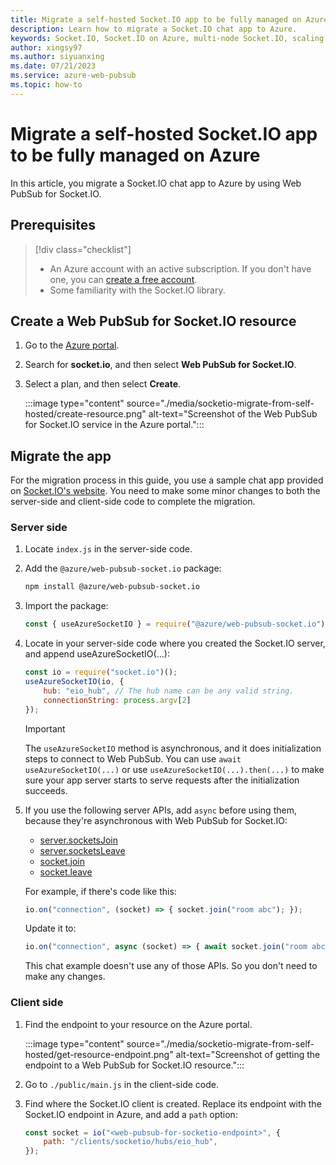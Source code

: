 ```yaml
---
title: Migrate a self-hosted Socket.IO app to be fully managed on Azure
description: Learn how to migrate a Socket.IO chat app to Azure.
keywords: Socket.IO, Socket.IO on Azure, multi-node Socket.IO, scaling Socket.IO
author: xingsy97
ms.author: siyuanxing
ms.date: 07/21/2023
ms.service: azure-web-pubsub
ms.topic: how-to
---
```


# Migrate a self-hosted Socket.IO app to be fully managed on Azure

In this article, you migrate a Socket.IO chat app to Azure by using Web PubSub for Socket.IO.

## Prerequisites

> [!div class="checklist"]
> * An Azure account with an active subscription. If you don't have one, you can [create a free account](https://azure.microsoft.com/free/). 
> * Some familiarity with the Socket.IO library.

## Create a Web PubSub for Socket.IO resource

1. Go to the [Azure portal](https://portal.azure.com/).
1. Search for **socket.io**, and then select **Web PubSub for Socket.IO**.
1. Select a plan, and then select **Create**.

   :::image type="content" source="./media/socketio-migrate-from-self-hosted/create-resource.png" alt-text="Screenshot of the Web PubSub for Socket.IO service in the Azure portal.":::

## Migrate the app

For the migration process in this guide, you use a sample chat app provided on [Socket.IO's website](https://github.com/socketio/socket.io/tree/4.6.2/examples/chat). You need to make some minor changes to both the server-side and client-side code to complete the migration.

### Server side

1. Locate `index.js` in the server-side code.

2. Add the `@azure/web-pubsub-socket.io` package:

    ```bash
    npm install @azure/web-pubsub-socket.io
    ```

3. Import the package:

    ```javascript
    const { useAzureSocketIO } = require("@azure/web-pubsub-socket.io");
    ```

4. Locate in your server-side code where you created the Socket.IO server, and append useAzureSocketIO(...):

    ```javascript
    const io = require("socket.io")();
    useAzureSocketIO(io, {
        hub: "eio_hub", // The hub name can be any valid string.
        connectionString: process.argv[2]
    });
    ```

   >[!IMPORTANT]
   > The `useAzureSocketIO` method is asynchronous, and it does initialization steps to connect to Web PubSub. You can use `await useAzureSocketIO(...)` or use `useAzureSocketIO(...).then(...)` to make sure your app server starts to serve requests after the initialization succeeds.

5. If you use the following server APIs, add `async` before using them, because they're asynchronous with Web PubSub for Socket.IO:

   * [server.socketsJoin](https://socket.io/docs/v4/server-api/#serversocketsjoinrooms)
   * [server.socketsLeave](https://socket.io/docs/v4/server-api/#serversocketsleaverooms)
   * [socket.join](https://socket.io/docs/v4/server-api/#socketjoinroom)
   * [socket.leave](https://socket.io/docs/v4/server-api/#socketleaveroom)

    For example, if there's code like this:

    ```javascript
    io.on("connection", (socket) => { socket.join("room abc"); });
    ```

    Update it to:

    ```javascript
    io.on("connection", async (socket) => { await socket.join("room abc"); });
    ```

    This chat example doesn't use any of those APIs. So you don't need to make any changes.

### Client side

1. Find the endpoint to your resource on the Azure portal.

   :::image type="content" source="./media/socketio-migrate-from-self-hosted/get-resource-endpoint.png" alt-text="Screenshot of getting the endpoint to a Web PubSub for Socket.IO resource.":::

1. Go to `./public/main.js` in the client-side code.

1. Find where the Socket.IO client is created. Replace its endpoint with the Socket.IO endpoint in Azure, and add a `path` option:

   ```javascript
   const socket = io("<web-pubsub-for-socketio-endpoint>", {
       path: "/clients/socketio/hubs/eio_hub",
   });
   ```
